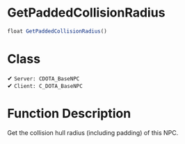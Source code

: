 # GetPaddedCollisionRadius
```js
float GetPaddedCollisionRadius()
```
# Class
✔ `Server: CDOTA_BaseNPC`  
✔ `Client: C_DOTA_BaseNPC`  

# Function Description
Get the collision hull radius (including padding) of this NPC.
